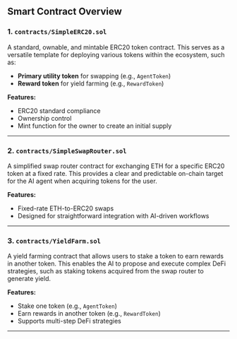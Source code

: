 ## Smart Contract Overview

### 1. `contracts/SimpleERC20.sol`
A standard, ownable, and mintable ERC20 token contract. This serves as a versatile template for deploying various tokens within the ecosystem, such as:
- **Primary utility token** for swapping (e.g., `AgentToken`)
- **Reward token** for yield farming (e.g., `RewardToken`)

**Features:**
- ERC20 standard compliance
- Ownership control
- Mint function for the owner to create an initial supply

---

### 2. `contracts/SimpleSwapRouter.sol`
A simplified swap router contract for exchanging ETH for a specific ERC20 token at a fixed rate. This provides a clear and predictable on-chain target for the AI agent when acquiring tokens for the user.

**Features:**
- Fixed-rate ETH-to-ERC20 swaps
- Designed for straightforward integration with AI-driven workflows

---

### 3. `contracts/YieldFarm.sol`
A yield farming contract that allows users to stake a token to earn rewards in another token. This enables the AI to propose and execute complex DeFi strategies, such as staking tokens acquired from the swap router to generate yield.

**Features:**
- Stake one token (e.g., `AgentToken`)
- Earn rewards in another token (e.g., `RewardToken`)
- Supports multi-step DeFi strategies

---
